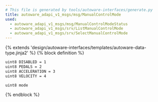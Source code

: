 ```yaml
---
# This file is generated by tools/autoware-interfaces/generate.py
title: autoware_adapi_v1_msgs/msg/ManualControlMode
used:
  - autoware_adapi_v1_msgs/msg/ManualControlModeStatus
  - autoware_adapi_v1_msgs/srv/ListManualControlMode
  - autoware_adapi_v1_msgs/srv/SelectManualControlMode
---
```


{% extends 'design/autoware-interfaces/templates/autoware-data-type.jinja2' %}
{% block definition %}

```txt
uint8 DISABLED = 1
uint8 PEDALS = 2
uint8 ACCELERATION = 3
uint8 VELOCITY = 4

uint8 mode
```

{% endblock %}
